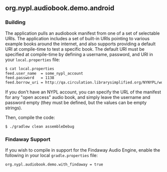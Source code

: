 ## org.nypl.audiobook.demo.android

### Building

The application pulls an audiobook manifest from one of a set of
selectable URIs. The application includes a set of built-in URIs
pointing to various example books around the internet, and also
supports providing a default URI at compile-time to test a specific
book. The default URI must be specified at compile-time by defining
a username, password, and URI in your `local.properties` file:

```bash
$ cat local.properties
feed.user_name  = some_nypl_account
feed.password   = 1138
feed.borrow_uri = http://qa.circulation.librarysimplified.org/NYNYPL/works/abcdef/fulfill/1
```

If you don't have an NYPL account, you can specify the URL of the manifest for any "open access"
audio book, and simply leave the username and password empty (they must be defined, but the values
can be empty strings).

Then, compile the code:

```bash
$ ./gradlew clean assembleDebug
```

### Findaway Support

If you wish to compile in support for the Findaway Audio Engine, enable the following
in your local `gradle.properties` file:

```
org.nypl.audiobook.demo.with_findaway = true
```
